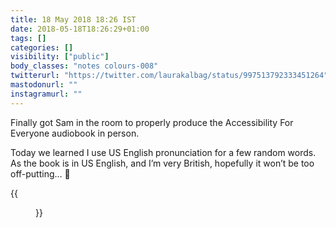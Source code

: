 ```yaml
---
title: 18 May 2018 18:26 IST
date: 2018-05-18T18:26:29+01:00
tags: []
categories: []
visibility: ["public"]
body_classes: "notes colours-008"
twitterurl: "https://twitter.com/laurakalbag/status/997513792333451264"
mastodonurl: ""
instagramurl: ""
---
```


Finally got Sam in the room to properly produce the Accessibility For Everyone audiobook in person. 

Today we learned I use US English pronunciation for a few random words. As the book is in US English, and I’m very British, hopefully it won’t be too off-putting… 😬

{{<figure class="note-image" src="/notes/2018/05/18/18/laura.jpg" alt="Selfie of me speaking into a pop shield in front of a microphone." src2="/notes/2018/05/18/18/sam.jpg" alt2="Half of Sam’s head and body, partly obscured by the microphone. It’s my view of him and the desk while we’re recording." src3="/notes/2018/05/18/18/desk.jpg" alt3="Our desk setup for recording featuring the microphone and pop shield, laptop, and Indie mug.">}}